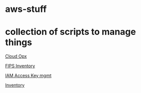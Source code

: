 # aws-stuff
collection of scripts to manage things
=======
[Cloud Opx](cost_explorer/README.md)

[FIPS Inventory](fips/README.md)

[IAM Access Key mgmt](iam/README.md)

[Inventory](inventory/README.md)
